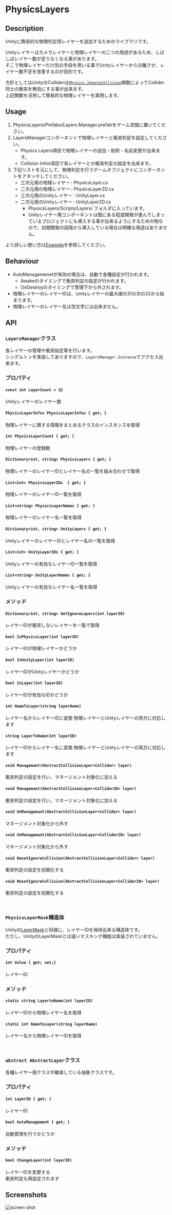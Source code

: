 PhysicsLayers
===


## Description
Unityに簡易的な物理判定用レイヤーを追加するためのライブラリです。

Unityレイヤーはカメラレイヤーと物理レイヤーの二つの用途があるため、しばしばレイヤー数が足りなくなる事があります。  
そこで物理レイヤーだけ別の手段を用いる事でUnityレイヤーから分離させ、レイヤー数不足を改善するのが目的です。

方針としてはUnityのColliderは[`Physics.IgnoreCollision`](https://docs.unity3d.com/jp/540/ScriptReference/Physics.IgnoreCollision.html)関数によってCollider同士の衝突を無効にする事が出来ます。  
上記関数を活用して簡易的な物理レイヤーを実現します。

## Usage
1. PhysicsLayers/Prefabs/Layers Manager.prefabをゲーム空間に置いてください。
2. LayersManagerコンポーネントで物理レイヤーと衝突判定を設定してください。
    - Physics Layers項目で物理レイヤーの追加・削除・名前変更が出来ます。
    - Collision Infos項目で各レイヤーとの衝突判定の設定を出来ます。
3. 下記リストを元にして、物理判定を行うゲームオブジェクトにコンポーネントをアタッチしてください。
    - 三次元用の物理レイヤー : PhysicsLayer.cs
    - 二次元用の物理レイヤー : PhysicsLayer2D.cs
    - 三次元用のUnityレイヤー : UnityLayer.cs
    - 二次元用のUnityレイヤー : UnityLayer2D.cs
        - PhysicsLayers/Scripts/Layers/ フォルダに入っています。
        - Unityレイヤー用コンポーネントは既にある程度開発が進んでしまっているプロジェクトにも導入する事が出来るようにするための物なので、初期開発の段階から導入している場合は明確な用途はありません。

より詳しい使い方は[Example](Assets/PhysicsLayers/Example/)を参照してください。

## Behaviour
- AutoManagemenetが有効の場合は、自動で各種設定が行われます。
    - Awakeのタイミングで衝突判定の設定が行われます。
    - OnDestroyのタイミングで管理下から外されます。
- 物理レイヤーのレイヤーIDは、Unityレイヤーの最大値の31の次の32から始まります。
- 物理レイヤーのレイヤー名は空文字には出来ません。

## API
### `LayersManager`クラス
各レイヤーの管理や衝突設定等を行います。  
シングルトンを実装してありますので、`LayersManager.Instance`でアクセス出来ます。

### プロパティ
#### `const int LayerCount = 32`
Unityレイヤーのレイヤー数

#### `PhysicsLayerInfos PhysicsLayerInfos { get; }`
物理レイヤーに関する情報をまとめるクラスのインスタンスを取得

#### `int PhysicsLayerCount { get; }`
物理レイヤーの登録数

#### `Dictionary<int, string> PhysicsLayers { get; }`
物理レイヤーのレイヤーIDとレイヤー名の一覧を組み合わせで取得

#### `List<int> PhysicsLayerIDs  { get; }`
物理レイヤーのレイヤーID一覧を取得

#### `List<string> PhysicsLayerNames { get; }`
物理レイヤーのレイヤー名一覧を取得

#### `Dictionary<int, string> UnityLayers { get; }`
UnityレイヤーのレイヤーIDとレイヤー名の一覧を取得

#### `List<int> UnityLayerIDs { get; }`
Unityレイヤーの有効なレイヤーID一覧を取得

#### `List<string> UnityLayerNames { get; }`
Unityレイヤーの有効なレイヤー名一覧を取得

### メソッド
#### `Dictionary<int, string> GetIgnoreLayers(int layerID)`
レイヤーIDが衝突しないレイヤーを一覧で取得

#### `bool IsPhysicsLayer(int layerID)`
レイヤーIDが物理レイヤーかどうか

#### `bool IsUnityLayer(int layerID)`
レイヤーIDがUnityレイヤーかどうか

#### `bool IsLayer(int layerID)`
レイヤーIDが有効なIDかどうか

#### `int NameToLayer(string layerName)`
レイヤー名からレイヤーIDに変換
物理レイヤーとUnityレイヤーの両方に対応します

#### `string LayerToName(int layerID)`
レイヤーIDからレイヤー名に変換
物理レイヤーとUnityレイヤーの両方に対応します

#### `void Managemant(AbstractCollisionLayer<Collider> layer)`
衝突判定の設定を行い、マネージメント対象化に加える

#### `void Managemant(AbstractCollisionLayer<Collider2D> layer)`
衝突判定の設定を行い、マネージメント対象化に加える

#### `void UnManagemant(AbstractCollisionLayer<Collider> layer)`
マネージメント対象化から外す

#### `void UnManagemant(AbstractCollisionLayer<Collider2D> layer)`
マネージメント対象化から外す

#### `void ResetIgnoreCollision(AbstractCollisionLayer<Collider> layer)`
衝突判定の設定を初期化する

#### `void ResetIgnoreCollision(AbstractCollisionLayer<Collider2D> layer)`
衝突判定の設定を初期化する

<br />

### `PhysicsLayerMask`構造体
Unityの[LayerMask](https://docs.unity3d.com/jp/540/ScriptReference/LayerMask.html)と同様に、レイヤーIDを保持出来る構造体です。  
ただし、UnityのLayerMaskとは違いマスキング機能は実装されていません。

### プロパティ
#### `int Value { get; set;}`
レイヤーID

### メソッド
#### `static string LayertoName(int layerID)`
レイヤーIDから物理レイヤー名を取得

#### `static int NameToLayer(string layerName)`
レイヤー名から物理レイヤーIDを取得

<br />

### `abstract AbstractLayer`クラス
各種レイヤー用クラスが継承している抽象クラスです。  

### プロパティ
#### `int LayerID { get; }`
レイヤーID

#### `bool AutoManagement { get; }`
自動管理を行うかどうか

### メソッド
#### `bool ChangeLayer(int layerID)`
レイヤーIDを変更する  
衝突判定も再設定されます

## Screenshots
![screen shot](./Docs/Screenshot.gif)

